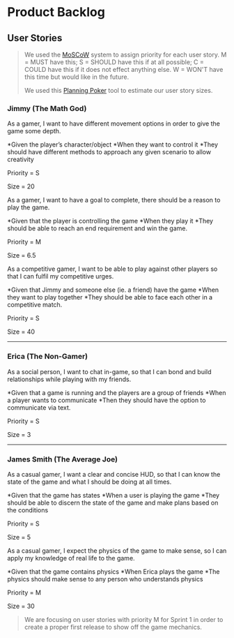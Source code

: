 # Product Backlog

## User Stories

> We used the [MoSCoW](https://dzone.com/articles/6-backlog-prioritization) system to assign priority for each user story.
> M = MUST have this; S = SHOULD have this if at all possible; C = COULD have this if it does not effect anything else.
> W = WON'T have this time but would like in the future.
> 
> We used this [Planning Poker](https://www.pointingpoker.com/) tool to estimate our user story sizes.

### Jimmy (The Math God)

As a gamer, I want to have different movement options in order to give the game some depth.

*Given the player’s character/object
*When they want to control it
*They should have different methods to approach any given scenario to allow creativity

Priority = S

Size = 20


As a gamer, I want to have a goal to complete, there should be a reason to play the game.

*Given that the player is controlling the game
*When they play it
*They should be able to reach an end requirement and win the game.

Priority = M

Size = 6.5


As a competitive gamer, I want to be able to play against other players so that I can fulfil my competitive urges.

*Given that Jimmy and someone else (ie. a friend) have the game
*When they want to play together
*They should be able to face each other in a competitive match.

Priority = S

Size = 40


---


### Erica (The Non-Gamer)

As a social person, I want to chat in-game, so that I can bond and build relationships while playing with my friends.

*Given that a game is running and the players are a group of friends
*When a player wants to communicate
*Then they should have the option to communicate via text.

Priority = S

Size = 3


---

### James Smith (The Average Joe)

As a casual gamer, I want a clear and concise HUD, so that I can know the state of the game and what I should be doing at all times.

*Given that the game has states
*When a user is playing the game
*They should be able to discern the state of the game and make plans based on the conditions

Priority = S

Size = 5


As a casual gamer, I expect the physics of the game to make sense, so I can apply my knowledge of real life to the game.

*Given that the game contains physics
*When Erica plays the game
*The physics should make sense to any person who understands physics

Priority = M

Size = 30


> We are focusing on user stories with priority M for Sprint 1 in order to create a proper first release
> to show off the game mechanics.
